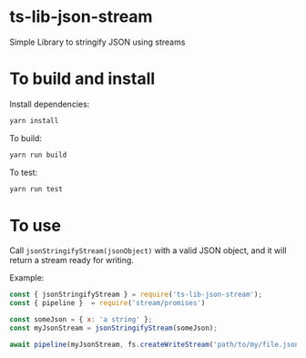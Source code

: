 ts-lib-json-stream
==================

Simple Library to stringify JSON using streams

# To build and install

Install dependencies:

``` sh
yarn install
```

To build:

``` sh
yarn run build
```

To test:

``` sh
yarn run test
```


# To use

Call `jsonStringifyStream(jsonObject)` with a valid JSON object, and it will return a stream ready for writing.

Example:

``` javascript
const { jsonStringifyStream } = require('ts-lib-json-stream');
const { pipeline }  = require('stream/promises')

const someJson = { x: 'a string' };
const myJsonStream = jsonStringifyStream(someJson);

await pipeline(myJsonStream, fs.createWriteStream('path/to/my/file.json');

```

